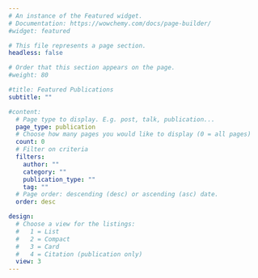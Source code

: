 ```yaml
---
# An instance of the Featured widget.
# Documentation: https://wowchemy.com/docs/page-builder/
#widget: featured

# This file represents a page section.
headless: false

# Order that this section appears on the page.
#weight: 80

#title: Featured Publications
subtitle: ""

#content:
  # Page type to display. E.g. post, talk, publication...
  page_type: publication
  # Choose how many pages you would like to display (0 = all pages)
  count: 0
  # Filter on criteria
  filters:
    author: ""
    category: ""
    publication_type: ""
    tag: ""
  # Page order: descending (desc) or ascending (asc) date.
  order: desc

design:
  # Choose a view for the listings:
  #   1 = List
  #   2 = Compact
  #   3 = Card
  #   4 = Citation (publication only)
  view: 3
---
```

